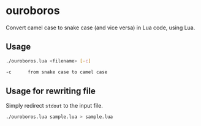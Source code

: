 # ouroboros

Convert camel case to snake case (and vice versa) in Lua code, using Lua.

## Usage

```bash
./ouroboros.lua <filename> [-c]

-c      from snake case to camel case
```

## Usage for rewriting file

Simply redirect `stdout` to the input file.

```bash
./ouroboros.lua sample.lua > sample.lua
```
